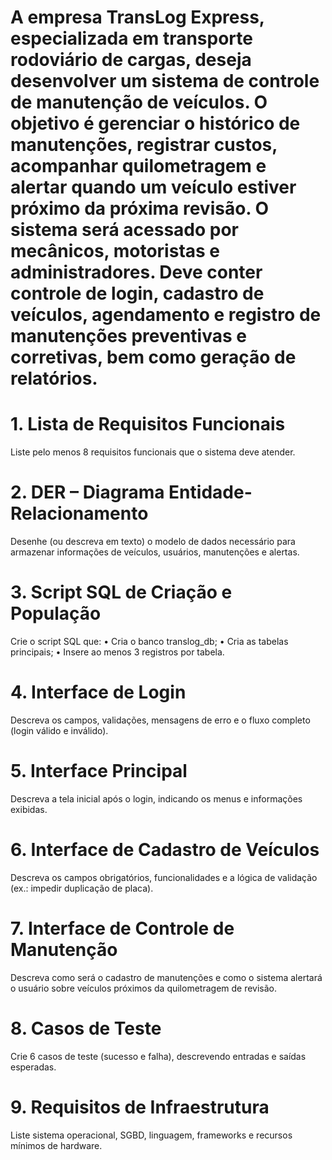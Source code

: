 # A empresa TransLog Express, especializada em transporte rodoviário de cargas, deseja desenvolver um sistema de controle de manutenção de veículos. O objetivo é gerenciar o histórico de manutenções, registrar custos, acompanhar quilometragem e alertar quando um veículo estiver próximo da próxima revisão. O sistema será acessado por mecânicos, motoristas e administradores. Deve conter controle de login, cadastro de veículos, agendamento e registro de manutenções preventivas e corretivas, bem como geração de relatórios.

# 1. Lista de Requisitos Funcionais 

Liste pelo menos 8 requisitos funcionais que o sistema deve atender.

# 2. DER – Diagrama Entidade-Relacionamento

Desenhe (ou descreva em texto) o modelo de dados necessário para armazenar informações de veículos, usuários, manutenções e alertas.

# 3. Script SQL de Criação e População

Crie o script SQL que:
• Cria o banco translog_db;
• Cria as tabelas principais;
• Insere ao menos 3 registros por tabela.

# 4. Interface de Login

Descreva os campos, validações, mensagens de erro e o fluxo completo (login válido e inválido).

# 5. Interface Principal

Descreva a tela inicial após o login, indicando os menus e informações exibidas.

# 6. Interface de Cadastro de Veículos

Descreva os campos obrigatórios, funcionalidades e a lógica de validação (ex.: impedir duplicação de placa).

# 7. Interface de Controle de Manutenção 

Descreva como será o cadastro de manutenções e como o sistema alertará o usuário sobre veículos próximos da quilometragem de revisão.

# 8. Casos de Teste 

Crie 6 casos de teste (sucesso e falha), descrevendo entradas e saídas esperadas.

# 9. Requisitos de Infraestrutura

Liste sistema operacional, SGBD, linguagem, frameworks e recursos mínimos de hardware.